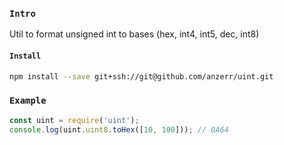 
### `Intro`
Util to format unsigned int to bases (hex, int4, int5, dec, int8)

#### `Install`
``` bash
npm install --save git+ssh://git@github.com/anzerr/uint.git
```

### `Example`
``` javascript
const uint = require('uint');
console.log(uint.uint8.toHex([10, 100])); // 0A64
````